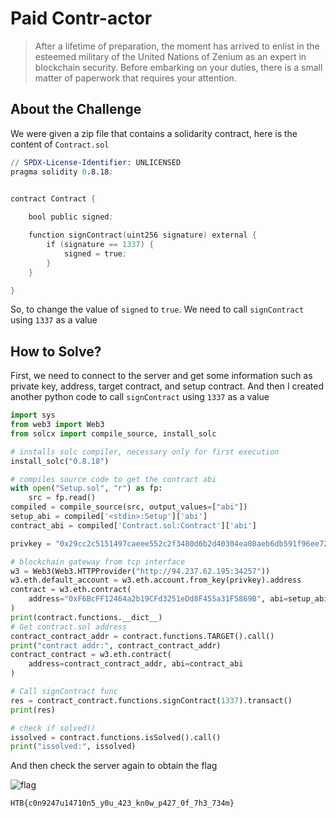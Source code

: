 # Paid Contr-actor
> After a lifetime of preparation, the moment has arrived to enlist in the esteemed military of the United Nations of Zenium as an expert in blockchain security. Before embarking on your duties, there is a small matter of paperwork that requires your attention.

## About the Challenge
We were given a zip file that contains a solidarity contract, here is the content of `Contract.sol`

```s
// SPDX-License-Identifier: UNLICENSED
pragma solidity 0.8.18;


contract Contract {
    
    bool public signed;

    function signContract(uint256 signature) external {
        if (signature == 1337) {
            signed = true;
        }
    }

}
```

So, to change the value of `signed` to `true`. We need to call `signContract` using `1337` as a value

## How to Solve?
First, we need to connect to the server and get some information such as private key, address, target contract, and setup contract. And then I created another python code to call `signContract` using `1337` as a value

```python
import sys
from web3 import Web3
from solcx import compile_source, install_solc

# installs solc compiler, necessary only for first execution
install_solc("0.8.18")

# compiles source code to get the contract abi
with open("Setup.sol", "r") as fp:
    src = fp.read()
compiled = compile_source(src, output_values=["abi"])
setup_abi = compiled['<stdin>:Setup']['abi']
contract_abi = compiled['Contract.sol:Contract']['abi']

privkey = "0x29cc2c5151497caeee552c2f3480d6b2d40304ea08aeb6db591f96ee720818f7"

# blockchain gateway from tcp interface
w3 = Web3(Web3.HTTPProvider("http://94.237.62.195:34257"))
w3.eth.default_account = w3.eth.account.from_key(privkey).address
contract = w3.eth.contract(
    address="0xF6BcFF12464a2b19CFd3251eDd8F455a31F5869B", abi=setup_abi
)
print(contract.functions.__dict__)
# Get contract.sol address
contract_contract_addr = contract.functions.TARGET().call()
print("contract addr:", contract_contract_addr)
contract_contract = w3.eth.contract(
    address=contract_contract_addr, abi=contract_abi
)

# Call signContract func
res = contract_contract.functions.signContract(1337).transact()
print(res)

# check if solved()
issolved = contract.functions.isSolved().call()
print("issolved:", issolved)
```

And then check the server again to obtain the flag

![flag](images/flag.png)

```
HTB{c0n9247u14710n5_y0u_423_kn0w_p427_0f_7h3_734m}
```